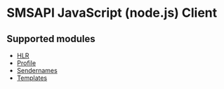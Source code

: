 # SMSAPI JavaScript (node.js) Client

## Supported modules

- [HLR](docs/hlr.md)
- [Profile](docs/profile.md)
- [Sendernames](docs/sendernames.md)
- [Templates](docs/templates.md)
